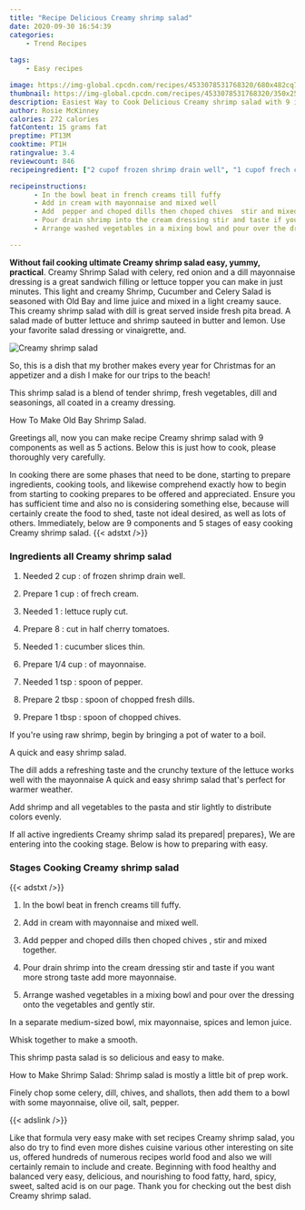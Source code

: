 ```yaml
---
title: "Recipe Delicious Creamy shrimp salad"
date: 2020-09-30 16:54:39
categories:
    - Trend Recipes
    
tags:
    - Easy recipes

image: https://img-global.cpcdn.com/recipes/4533078531768320/680x482cq70/creamy-shrimp-salad-recipe-main-photo.jpg
thumbnail: https://img-global.cpcdn.com/recipes/4533078531768320/350x250cq70/creamy-shrimp-salad-recipe-main-photo.jpg
description: Easiest Way to Cook Delicious Creamy shrimp salad with 9 ingredients and 5 stages of easy cooking.
author: Rosie McKinney
calories: 272 calories
fatContent: 15 grams fat
preptime: PT13M
cooktime: PT1H
ratingvalue: 3.4
reviewcount: 846
recipeingredient: ["2 cupof frozen shrimp drain well", "1 cupof frech cream", "1lettuce ruply cut", "8cut in half cherry tomatoes", "1cucumber slices thin", "1/4 cupof mayonnaise", "1 tspspoon of pepper", "2 tbspspoon of chopped fresh dills", "1 tbspspoon of chopped chives"]

recipeinstructions: 
      - In the bowl beat in french creams till fuffy 
      - Add in cream with mayonnaise and mixed well 
      - Add  pepper and choped dills then choped chives  stir and mixed together 
      - Pour drain shrimp into the cream dressing stir and taste if you want more strong taste add more mayonnaise 
      - Arrange washed vegetables in a mixing bowl and pour over the dressing onto the vegetables and gently stir

---
```




**Without fail cooking ultimate Creamy shrimp salad easy, yummy, practical**. Creamy Shrimp Salad with celery, red onion and a dill mayonnaise dressing is a great sandwich filling or lettuce topper you can make in just minutes. This light and creamy Shrimp, Cucumber and Celery Salad is seasoned with Old Bay and lime juice and mixed in a light creamy sauce. This creamy shrimp salad with dill is great served inside fresh pita bread. A salad made of butter lettuce and shrimp sauteed in butter and lemon. Use your favorite salad dressing or vinaigrette, and.


![Creamy shrimp salad](https://img-global.cpcdn.com/recipes/4533078531768320/680x482cq70/creamy-shrimp-salad-recipe-main-photo.jpg "Creamy shrimp salad")



So, this is a dish that my brother makes every year for Christmas for an appetizer and a dish I make for our trips to the beach!

This shrimp salad is a blend of tender shrimp, fresh vegetables, dill and seasonings, all coated in a creamy dressing.

How To Make Old Bay Shrimp Salad.


Greetings all, now you can make recipe Creamy shrimp salad with 9 components as well as 5 actions. Below this is just how to cook, please thoroughly very carefully.

In cooking there are some phases that need to be done, starting to prepare ingredients, cooking tools, and likewise comprehend exactly how to begin from starting to cooking prepares to be offered and appreciated. Ensure you has sufficient time and also no is considering something else, because will certainly create the food to shed, taste not ideal desired, as well as lots of others. Immediately, below are 9 components and 5 stages of easy cooking Creamy shrimp salad.
{{< adstxt />}}

### Ingredients all Creamy shrimp salad


1. Needed 2 cup : of frozen shrimp drain well.

1. Prepare 1 cup : of frech cream.

1. Needed 1 : lettuce ruply cut.

1. Prepare 8 : cut in half cherry tomatoes.

1. Needed 1 : cucumber slices thin.

1. Prepare 1/4 cup : of mayonnaise.

1. Needed 1 tsp : spoon of pepper.

1. Prepare 2 tbsp : spoon of chopped fresh dills.

1. Prepare 1 tbsp : spoon of chopped chives.


If you&#39;re using raw shrimp, begin by bringing a pot of water to a boil.

A quick and easy shrimp salad.

The dill adds a refreshing taste and the crunchy texture of the lettuce works well with the mayonnaise A quick and easy shrimp salad that&#39;s perfect for warmer weather.

Add shrimp and all vegetables to the pasta and stir lightly to distribute colors evenly.


If all active ingredients Creamy shrimp salad its prepared| prepares}, We are entering into the cooking stage. Below is how to preparing with easy.

### Stages Cooking Creamy shrimp salad

{{< adstxt />}}


1. In the bowl beat in french creams till fuffy.



1. Add in cream with mayonnaise and mixed well.



1. Add  pepper and choped dills then choped chives , stir and mixed together.



1. Pour drain shrimp into the cream dressing stir and taste if you want more strong taste add more mayonnaise.



1. Arrange washed vegetables in a mixing bowl and pour over the dressing onto the vegetables and gently stir.




In a separate medium-sized bowl, mix mayonnaise, spices and lemon juice.

Whisk together to make a smooth.

This shrimp pasta salad is so delicious and easy to make.

How to Make Shrimp Salad: Shrimp salad is mostly a little bit of prep work.

Finely chop some celery, dill, chives, and shallots, then add them to a bowl with some mayonnaise, olive oil, salt, pepper.


{{< adslink />}}

Like that formula very easy make with set recipes Creamy shrimp salad, you also do try to find even more dishes cuisine various other interesting on site us, offered hundreds of numerous recipes world food and also we will certainly remain to include and create. Beginning with food healthy and balanced very easy, delicious, and nourishing to food fatty, hard, spicy, sweet, salted acid is on our page. Thank you for checking out the best dish Creamy shrimp salad.
